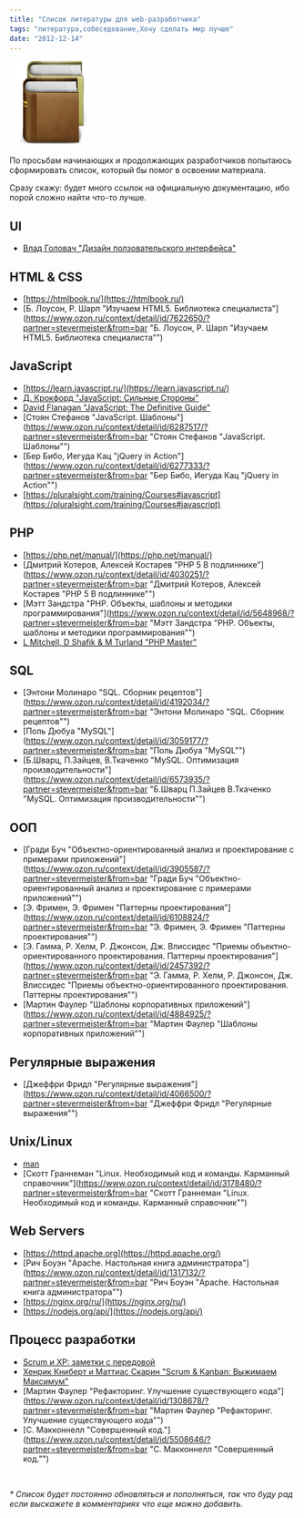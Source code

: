 ```yaml
---
title: "Список литературы для web-разработчика"
tags: "литература,собеседование,Хочу сделать мир лучше"
date: "2012-12-14"
---
```


![](images/books_list-150x150.png "books_list")

По просьбам начинающих и продолжающих разработчиков попытаюсь сформировать список, который бы помог в освоении материала.

Сразу скажу: будет много ссылок на официальную документацию, ибо порой сложно найти что-то лучше.

## UI

- [Влад Головач "Дизайн ползовательского интерфейса"](its-grom.org/articles/uidesign1.pdf)

## HTML & CSS

- [https://htmlbook.ru/](https://htmlbook.ru/)
- [Б. Лоусон, Р. Шарп "Изучаем HTML5. Библиотека специалиста"](https://www.ozon.ru/context/detail/id/7622650/?partner=stevermeister&from=bar "Б. Лоусон, Р. Шарп "Изучаем HTML5. Библиотека специалиста"")

## JavaScript

- [https://learn.javascript.ru/](https://learn.javascript.ru/)
- [Д. Крокфорд "JavaScript: Сильные Стороны"](https://www.ozon.ru/context/detail/id/8144634/?partner=stevermeister&from=bar)
- [David Flanagan "JavaScript: The Definitive Guide"](https://www.ozon.ru/context/detail/id/7015261/?partner=stevermeister&from=bar)
- [Стоян Стефанов "JavaScript. Шаблоны"](https://www.ozon.ru/context/detail/id/6287517/?partner=stevermeister&from=bar "Стоян Стефанов "JavaScript. Шаблоны"")
- [Бер Бибо, Иегуда Кац "jQuery in Action"](https://www.ozon.ru/context/detail/id/6277333/?partner=stevermeister&from=bar "Бер Бибо, Иегуда Кац "jQuery in Action"")
- [https://pluralsight.com/training/Courses#javascript](https://pluralsight.com/training/Courses#javascript)

## PHP

- [https://php.net/manual/](https://php.net/manual/)
- [Дмитрий Котеров, Алексей Костарев "PHP 5 В подлиннике"](https://www.ozon.ru/context/detail/id/4030251/?partner=stevermeister&from=bar "Дмитрий Котеров, Алексей Костарев "PHP 5 В подлиннике"")
- [Мэтт Зандстра "PHP. Объекты, шаблоны и методики программирования"](https://www.ozon.ru/context/detail/id/5648968/?partner=stevermeister&from=bar "Мэтт Зандстра "PHP. Объекты, шаблоны и методики программирования"")
- [L Mitchell, D Shafik & M Turland "PHP Master"](https://www.sitepoint.com/books/phppro1/)

## SQL

- [Энтони Молинаро "SQL. Сборник рецептов"](https://www.ozon.ru/context/detail/id/4192034/?partner=stevermeister&from=bar "Энтони Молинаро "SQL. Сборник рецептов"")
- [Поль Дюбуа "MySQL"](https://www.ozon.ru/context/detail/id/3059177/?partner=stevermeister&from=bar "Поль Дюбуа "MySQL"")
- [Б.Шварц, П.Зайцев, В.Ткаченко "MySQL. Оптимизация производительности"](https://www.ozon.ru/context/detail/id/6573935/?partner=stevermeister&from=bar "Б.Шварц П.Зайцев В.Ткаченко "MySQL. Оптимизация производительности"")

## ООП

- [Гради Буч "Объектно-ориентированный анализ и проектирование с примерами приложений"](https://www.ozon.ru/context/detail/id/3905587/?partner=stevermeister&from=bar "Гради Буч "Объектно-ориентированный анализ и проектирование с примерами приложений"")
- [Э. Фримен, Э. Фримен "Паттерны проектирования"](https://www.ozon.ru/context/detail/id/6108824/?partner=stevermeister&from=bar "Э. Фримен, Э. Фримен "Паттерны проектирования"")
- [Э. Гамма, Р. Хелм, Р. Джонсон, Дж. Влиссидес "Приемы объектно-ориентированного проектирования. Паттерны проектирования"](https://www.ozon.ru/context/detail/id/2457392/?partner=stevermeister&from=bar "Э. Гамма, Р. Хелм, Р. Джонсон, Дж. Влиссидес "Приемы объектно-ориентированного проектирования. Паттерны проектирования"")
- [Мартин Фаулер "Шаблоны корпоративных приложений"](https://www.ozon.ru/context/detail/id/4884925/?partner=stevermeister&from=bar "Мартин Фаулер "Шаблоны корпоративных приложений"")

## Регулярные выражения

- [Джеффри Фридл "Регулярные выражения"](https://www.ozon.ru/context/detail/id/4066500/?partner=stevermeister&from=bar "Джеффри Фридл "Регулярные выражения"")

## Unix/Linux

- [man](https://man.he.net/)
- [Скотт Граннеман "Linux. Необходимый код и команды. Карманный справочник"](https://www.ozon.ru/context/detail/id/3178480/?partner=stevermeister&from=bar "Скотт Граннеман "Linux. Необходимый код и команды. Карманный справочник"")

## Web Servers

- [https://httpd.apache.org](https://httpd.apache.org/)
- [Рич Боуэн "Apache. Настольная книга администратора"](https://www.ozon.ru/context/detail/id/1317132/?partner=stevermeister&from=bar "Рич Боуэн "Apache. Настольная книга администратора"")
- [https://nginx.org/ru/](https://nginx.org/ru/)
- [https://nodejs.org/api/](https://nodejs.org/api/)

## Процесс разработки

- [Scrum и XP: заметки с передовой](https://scrum.org.ua/wp-content/uploads/2008/12/scrum_xp-from-the-trenches-rus-final.pdf)
- [Хенрик Книберт и Маттиас Скарин "Scrum & Kanban: Выжимаем Максимум"](https://scrum.org.ua/wp-content/uploads/ScrumAndKanbanRuFinal.pdf)
- [Мартин Фаулер "Рефакторинг. Улучшение существующего кода"](https://www.ozon.ru/context/detail/id/1308678/?partner=stevermeister&from=bar "Мартин Фаулер "Рефакторинг. Улучшение существующего кода"")
- [С. Макконнелл "Совершенный код."](https://www.ozon.ru/context/detail/id/5508646/?partner=stevermeister&from=bar "С. Макконнелл "Совершенный код."")

 

_\* Список будет постоянно обновляться и пополняться, так что буду рад если выскажете в комментариях что еще можно добавить._
